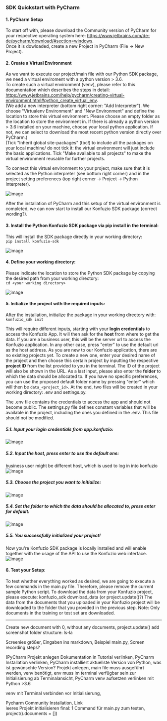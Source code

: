### SDK Quickstart with PyCharm  

#### 1. PyCharm Setup
To start off with, please download the Community version of PyCharm for your respective operating system here: https://www.jetbrains.com/de-de/pycharm/download/#section=windows.  
Once it is dowloaded, create a new Project in PyCharm (File -> New Project).


#### 2. Create a Virtual Environment
As we want to execute our project/main file with our Python SDK package, we need a virtual enviroment with a python version > 3.6.   
To create such a virtual environment (venv), please refer to this documentation which describes the steps in detail: https://www.jetbrains.com/help/pycharm/creating-virtual-environment.html#python_create_virtual_env.  
(We add a new interpreter (bottom right corner: "Add Interpreter"). We choose "Virtualenv Environment" and "New Environment" and define the location to store this virtual environment. Please choose an empty folder as the location to store the environment in. If there is already a python version > 3.6 installed on your machine, choose your local python application. If not, we can select to download the most recent python version directly over PyCharm.)   
(Tick "Inherit global site-packages" (tbc!) to include all the packages on your local machine/ do not tick it: the virtual environment will just include the basic applications. Tick "Make available to all projects" to make the virtual environment reusable for further projects.   

To connect this virtual environment to your project, make sure that it is selected as the Python interpreter (see bottom right corner) and in the project setting preferences (top right corner -> Project -> Python Interpreter).  

![image](https://user-images.githubusercontent.com/85744792/127275314-e387ad14-5570-4963-b744-d2abe630ff08.png) 

After the installation of PyCharm and this setup of the virtual environment is completed, we can now start to install our Konfuzio SDK package (correct wording?). 

#### 3. Install the Python Konfuzio SDK package via pip install in the terminal:  
This will install the SDK package directly in your working directory:  
`pip install konfuzio-sdk`  

![image](https://user-images.githubusercontent.com/85744792/127275731-b730e743-0a90-4e5c-a454-3d74d047bd48.png)
  

#### 4. Define your working directory:
Please indicate the location to store the Python SDK package by copying the desired path from your working directory:  
`cd <your working directory>`  

![image](https://user-images.githubusercontent.com/85744792/127024911-97d8f753-d96e-41bc-a66d-22a4455dad26.png)  

#### 5. Initialize the project with the required inputs:
After the installation, initialize the package in your working directory with:  
`konfuzio_sdk init`

This will require different inputs, starting with your **login credentials** to access the Konfuzio App. It will then ask for the **host** from where to get the data. If you are a business user, this will be the server url to access the Konfuzio application. In any other case, press "enter" to use the default url as the host address. As you are new to our Konfuzio application, there are no existing projects yet. To create a new one, enter your desired name of the project and then choose this certain project by inputting the respective **project ID** from the list provided to you in the terminal. The ID of the project will also be shown in the URL. As a last input, please also enter the **folder** to which the data should be allocated to. If you have no specific preferences, you can use the proposed default folder name by pressing "enter" which will then be `data_<project_id>`. At the end, two files will be created in your working directory: .env and settings.py.

The .env file contains the credentials to access the app and should not become public.
The settings.py file defines constant variables that will be available in the project, including the ones you defined in the .env. This file should not be modified.

##### 5.1. Input your login credentials from app.konfuzio:
![image](https://user-images.githubusercontent.com/85744792/127025052-1d37076c-1a5b-4ecc-a955-d9c8e8096dcc.png)  

##### 5.2. Input the host, press enter to use the default one:   
business user might be different host, which is used to log in into konfuzio
![image](https://user-images.githubusercontent.com/85744792/127025150-c7a0c1b0-3ff9-46b3-9a83-17c74a0ad33d.png)  

##### 5.3. Choose the project you want to initialize: 
![image](https://user-images.githubusercontent.com/85744792/127025273-58e55544-35c5-4831-9fa1-4581aa4b6a23.png)  

##### 5.4. Set the folder to which the data should be allocated to, press enter for default:   
![image](https://user-images.githubusercontent.com/85744792/127025370-ac4f0acf-afb2-4cef-abd2-82ef0f984173.png)

##### 5.5. You successfully initialized your project!
Now you're Konfuzio SDK package is locally installed and will enable together with the usage of the API to use the Konfuzio web interface.
![image](https://user-images.githubusercontent.com/85744792/127025449-80f049c8-b3e3-4e9f-8950-25ef01527c5e.png)


#### 6. Test your Setup:
To test whether everything worked as desired, we are going to execute a few commands in the main.py file.
Therefore, please remove the current sample Python script.
To download the data from your Konfuzio project, please execute:
konfuzio_sdk download_data (or project.update()?)
The data from the documents that you uploaded in your Konfuzio project will be downloaded to the folder that you provided in the previous step.
Note:
Only documents in the training or test set are downloaded.

----------------------------------------------
Create new document with 0, without any documents, project.update()
add screenshot folder structure: ls-la

Screenies größer, Eingaben ins markdown, Beispiel main.py, Screen recording steps? 

(PyCharm Projekt anlegen Dokumentation in Tutorial verlinken, PyCharm Installation verlinken, PyCharm installiert aktuellste Version von Python, was ist gewünschte Version? Projekt anlegen, main file muss ausgeführt werden, venv benötigt, env muss im terminal verfügbar sein zur Initialisierung
ab Terminalansicht, PyCharm venv aufsetzen verlinken mit Python >3.6

venv mit Terminal verbinden vor Initialisierung, 

Pycharm Community Installation, Link  
leeres Projekt initialisieren
final: 1 Command für main.py zum testen, project().documents = []) 







